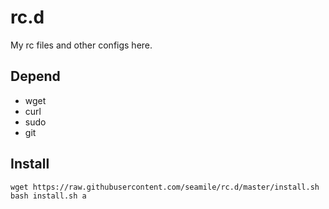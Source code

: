 rc.d
====

My rc files and other configs here.

## Depend

- wget
- curl
- sudo
- git

## Install

```
wget https://raw.githubusercontent.com/seamile/rc.d/master/install.sh
bash install.sh a
```
